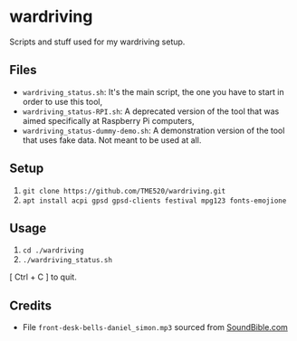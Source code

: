 # wardriving
Scripts and stuff used for my wardriving setup.

## Files

- `wardriving_status.sh`: It's the main script, the one you have to start in order to use this tool,
- `wardriving_status-RPI.sh`: A deprecated version of the tool that was aimed specifically at Raspberry Pi computers,
- `wardriving_status-dummy-demo.sh`: A demonstration version of the tool that uses fake data. Not meant to be used at all.

## Setup

1. `git clone https://github.com/TME520/wardriving.git`
2. `apt install acpi gpsd gpsd-clients festival mpg123 fonts-emojione`

## Usage

1. `cd ./wardriving`
2. `./wardriving_status.sh`

[ Ctrl + C ] to quit.

## Credits

- File `front-desk-bells-daniel_simon.mp3` sourced from [SoundBible.com](http://soundbible.com/)
